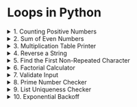 # Loops in Python

<details>
<summary>
1. Counting Positive Numbers
</summary>
Problem: Given a list of numbers, count how many are positive.

```python
numbers = [1, -2, 3, -4, 5, 6, -7, -8, 9, 10]
```

</details> 


<details>
<summary>
2. Sum of Even Numbers
</summary>
Problem: Calculate the sum of even numbers up to a given number n.

</details>


<details>
<summary>
3. Multiplication Table Printer
</summary>
Problem: Print the multiplication table for a given number up to 10, but skip the fifth iteration.

</details>


<details>
<summary>
4. Reverse a String
</summary>
Problem: Reverse a string using a loop.

</details>


<details>
<summary>
5. Find the First Non-Repeated Character
</summary>
Problem: Given a string, find the first non-repeated character.

</details>


<details>
<summary>
6. Factorial Calculator
</summary>
Problem: Compute the factorial of a number using a while loop.

</details>


<details>
<summary>
7. Validate Input
</summary>
Problem: Keep asking the user for input until they enter a number between 1 and 10.

</details>


<details>
<summary>
8. Prime Number Checker
</summary>
Problem: Check if a number is prime.

</details>


<details>
<summary>
9. List Uniqueness Checker
</summary>
Problem: Check if all elements in a list are unique. If a duplicate is found, exit the loop and print the duplicate.

```python
items = ["apple", "banana", "orange", "apple", "mango"]
```
</details>


<details>
<summary>
10. Exponential Backoff
</summary>
Problem: Implement an exponential backoff strategy that doubles the wait time between retries, starting from 1 second, but stops after 5 retries.
</details>


